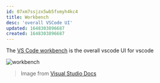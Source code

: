 ```yaml
---
id: 07xm7ssjzx5wb5fxmyh4kc4
title: Workbench
desc: 'overall VSCode UI'
updated: 1648303896687
created: 1648303896687
---
```


The [VS Code workbench](https://code.visualstudio.com/api/extension-capabilities/extending-workbench) is the overall vscode UI for vscode

![workbench](https://code.visualstudio.com/assets/api/extension-capabilities/extending-workbench/workbench-contribution.png)

> Image from [Visual Studio Docs](https://code.visualstudio.com/api/extension-capabilities/extending-workbench)